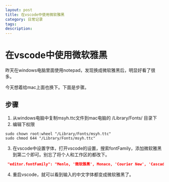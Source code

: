 ```yaml
---
layout: post
title: 在vscode中使用微软雅黑
category: 日常记录
tags: 
description: 
---
```


# 在vscode中使用微软雅黑

昨天在windows电脑里面使用notepad，发现换成微软雅黑后，明显好看了很多。

今天想着给mac上面也换下。下面是步骤。

## 步骤

1. 从windows电脑中复制msyh.ttc文件到mac电脑的 /Library/Fonts/ 目录下
2. 编辑下权限
```shell
sudo chown root:wheel "/Library/Fonts/msyh.ttc"
sudo chmod 644 "/Library/Fonts/msyh.ttc"
```
3. 在vscode中设置字体，打开vscode的设置，搜索fontFamily，添加微软雅黑到第二个即可。别忘了将个人和工作区的都改下。
```json
 "editor.fontFamily": "Menlo, '微软雅黑', Monaco, 'Courier New', 'Cascadia Code',monospace,'Arial Unicode','Meslo LG S for Powerline'",
```
4. 重启vscode，就可以看到输入的中文字体都变成微软雅黑了。